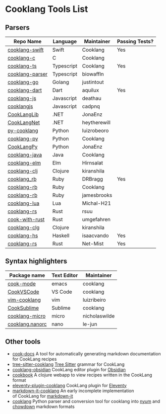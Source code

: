 # Cooklang Tools List

## Parsers

Repo Name | Language | Maintainer | Passing Tests?
---|---|---|---
[cooklang-swift](https://github.com/cooklang/cooklang-swift) | Swift | Cooklang | Yes
[cooklang-c](https://github.com/cooklang/cooklang-c) | C | Cooklang |
[cooklang-ts](https://github.com/cooklang/cooklang-ts) | Typescript | Cooklang | Yes
[cooklang-parser](https://github.com/biowaffeln/cooklang-parser) | Typescript | biowaffln |
[cooklang-go](https://github.com/justintout/cooklang-go) | Golang | justintout |
[cooklang-dart](https://github.com/aquilax/cooklang-dart) | Dart | aquilux | Yes
[cooklang-js](https://github.com/deathau/cooklang-js) | Javascript | deathau |
[cooklangjs](https://github.com/cadpnq/cooklangjs) | Javascript | cadpnq |
[CookLangLib](https://github.com/JonaEnz/CookLangLib) | .NET | JonaEnz
[CookLangNet](https://github.com/heytherewill/CookLangNet) |.NET | heytherewill
[py-cooklang](https://github.com/luizribeiro/py-cooklang) |Python | luizrobeoro
[cooklang-py](https://github.com/cooklang/cooklang-py )| Python | Cooklang
[CookLangPy](https://github.com/JonaEnz/CookLangPy)| Python | JonaEnz
[cooklang-java](https://github.com/cooklang/cooklang-java) | Java | Cooklang
[cooklang-elm](https://github.com/hirnsalat/cooklang-elm) | Elm | Hirnsalat
[cooklang-clj](https://github.com/kiranshila/cooklang-clj) | Clojure | kiranshila
[cooklang_rb](https://github.com/DRBragg/cooklang_rb) | Ruby | DRBragg | Yes
[cooklang-rb](https://github.com/cooklang/cooklang-rb) | Ruby | Cooklang
[cooklang-rb](https://github.com/jamesbrooks/cooklang-rb)| Ruby | jamesbrooks
[cooklang-lua](https://github.com/michal-h21/cooklang-lua)  |Lua | Michal-H21
[cooklang-rs](https://github.com/rsuu/cooklang-rs) | Rust | rsuu
[cook-with-rust](https://github.com/umgefahren/cook-with-rust) | Rust | umgefahren
[cooklang-clg](https://github.com/kiranshila/cooklang-clj) | Clojure | kiranshila
[cooklang-hs](https://github.com/isaacvando/cooklang-hs) | Haskell | isaacvando | Yes
[cooklang-rs](https://github.com/Net-Mist/cooklang-rs) | Rust | Net-Mist | Yes

## Syntax highlighters

Package name | Text Editor | Maintainer
---|---|---
[cook-mode](https://github.com/cooklang/cook-mode)|emacs | cooklang
[CookVSCode](https://github.com/cooklang/CookVSCode)| VS Code | cooklang
[vim-cooklang](https://github.com/luizribeiro/vim-cooklang) | vim | luizribeiro
[CookSublime](https://github.com/cooklang/CookSublime) | Sublime | cooklang
[cooklang-micro](https://github.com/nicholaswilde/cooklang-micro) | micro | nicholaswilde
[cooklang.nanorc](https://github.com/le-jun/cooklang.nanorc) | nano | le-jun

## Other tools

- [cook-docs](https://github.com/nicholaswilde/cook-docs) A tool for automatically generating markdown documentation for CookLang recipes
- [tree-sitter-cooklang](https://github.com/addcninblue/tree-sitter-cooklang) [Tree Sitter](https://tree-sitter.github.io/tree-sitter/) grammar for CookLang
- [cooklang-obsidian](https://github.com/deathau/cooklang-obsidian) CookLang editor plugin for [Obsidian](https://obsidian.md)
- [cookbook](https://github.com/PimW/cookbook) A clojure webapp to view recipes written in the CookLang format
- [eleventy-plugin-cooklang](https://github.com/matt-auckland/eleventy-plugin-cooklang) CookLang plugin for [Eleventy](https://www.11ty.dev)
- [markdown-it-cooklang](https://github.com/ulfschneider/markdown-it-cooklang) An early incomplete implementation of CookLang for [markdown-it](https://github.com/markdown-it/markdown-it)
- [cooklang](https://github.com/aguinane/Cooklang) Python parser and conversion tool for cooklang into [nyum](https://github.com/doersino/nyum) and [chowdown](https://github.com/clarklab/chowdown) markdown formats
